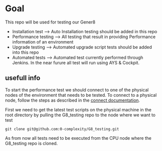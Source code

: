 # Goal
This repo will be used for testing our Gener8
- Installation test --> Auto Installation testing should be added in this repo
- Performance testing --> All testing that result in providing Performance information of an environment
- Upgrade testing --> Automated upgrade script tests should be added into this repo
- Automated tests --> Automated test currently performed through Jenkins. In the near furure all test will run using AYS & Cockpit.


## usefull info

To start the performance test we should connect to one of the physical nodes of the environment that needs to be tested. To connect to a physical node, follow the steps as described in the [connect documentation](https://gig.gitbooks.io/ovcdoc_public/content/Sysadmin/Connect/connect.html).


First we need to get the latest test scripts on the physical machine in the root directory by pulling the G8_testing repo to the node where we want to test
```
git clone git@github.com:0-complexity/G8_testing.git
```

As from now all tests need to be executed from the CPU node where the G8_testing repo is cloned.
